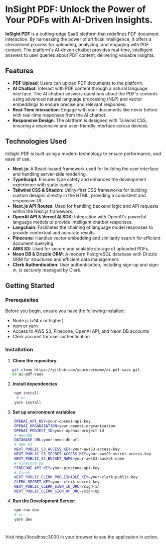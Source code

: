# InSight PDF: Unlock the Power of Your PDFs with AI-Driven Insights.


**InSight PDF** is a cutting-edge SaaS platform that redefines PDF document interaction. By harnessing the power of artificial intelligence, it offers a streamlined process for uploading, analyzing, and engaging with PDF content. The platform's AI-driven chatbot provides real-time, intelligent answers to user queries about PDF content, delivering valuable insights.

## Features

- **PDF Upload**: Users can upload PDF documents to the platform.
- **AI Chatbot**: Interact with PDF content through a natural language interface. The AI chatbot answers questions about the PDF's contents using advanced natural language processing (NLP) and vector embeddings to ensure precise and relevant responses.
- **Real-Time Interaction**: Engage with your documents like never before with real-time responses from the AI chatbot.
- **Responsive Design**: The platform is designed with Tailwind CSS, ensuring a responsive and user-friendly interface across devices.

## Technologies Used

InSight PDF is built using a modern technology to ensure performance, and ease of use.

- **Next.js**: A React-based framework used for building the user interface and handling server-side rendering.
- **TypeScript**: Ensures type safety and enhances the development experience with static typing.
- **Tailwind CSS & Shadcn**: Utility-first CSS frameworks for building custom designs directly in the HTML, providing a consistent and responsive UI.
- **Next.js API Routes**: Used for handling backend logic and API requests within the Next.js framework.
- **OpenAI API & Vercel AI SDK**: Integration with OpenAI's powerful language models to provide intelligent chatbot responses.
- **Langchain**: Facilitates the chaining of language model responses to provide contextual and accurate results.
- **Pinecone**: Handles vector embedding and similarity search for efficient document querying.
- **AWS S3**: Used for secure and scalable storage of uploaded PDFs.
- **Neon DB & Drizzle ORM**: A modern PostgreSQL database with Drizzle ORM for structured and efficient data management.
- **Clerk Authentication**: User authentication, including sign-up and sign-in, is securely managed by Clerk.

## Getting Started

### Prerequisites

Before you begin, ensure you have the following installed:

- Node.js (v14.x or higher)
- npm or yarn
- Access to AWS S3, Pinecone, OpenAI API, and Neon DB accounts
- Clerk account for user authentication

### Installation

1. **Clone the repository**:

```bash
   git clone https://github.com/yourusername/ai-pdf-saas.git
   cd ai-pdf-saas
```

2. **Install dependencies**:

```sh
    npm install
     # or
    yarn install
```

3. **Set up environment variables**:

```bash
    OPENAI_API_KEY=your-openai-api-key
    OPENAI_ORGANIZATION=your-openai-orgranization
    OPENAI_PROJECT_ID=your-openai-project-id
    # NeonDB
    DATABASE_URL=your-neon-db-url
    # AWS S3
    NEXT_PUBLIC_S3_ACCESS_KEY=your-awsS3-access-key
    NEXT_PUBLIC_S3_SECRET_ACCESS_KEY=your-awsS3-secret-access-key
    NEXT_PUBLIC_S3_BUCKET_NAME=your-awsS3-bucket-name
    # Pinecone DB
    PINECONE_API_KEY=your-pinecone-api-key
    # Clerk
    NEXT_PUBLIC_CLERK_PUBLISHABLE_KEY=your-clerk-public-key
    CLERK_SECRET_KEY=your-clerk-secret-key
    NEXT_PUBLIC_CLERK_SIGN_IN_URL=/sign-in
    NEXT_PUBLIC_CLERK_SIGN_UP_URL=/sign-up
```

4. **Run the Development Server**:

```bash
    npm run dev
    # or
    yarn dev
```
#
Visit http://localhost:3000 in your browser to see the application in action.

